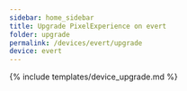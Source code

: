 ```yaml
---
sidebar: home_sidebar
title: Upgrade PixelExperience on evert
folder: upgrade
permalink: /devices/evert/upgrade
device: evert
---
```

{% include templates/device_upgrade.md %}
